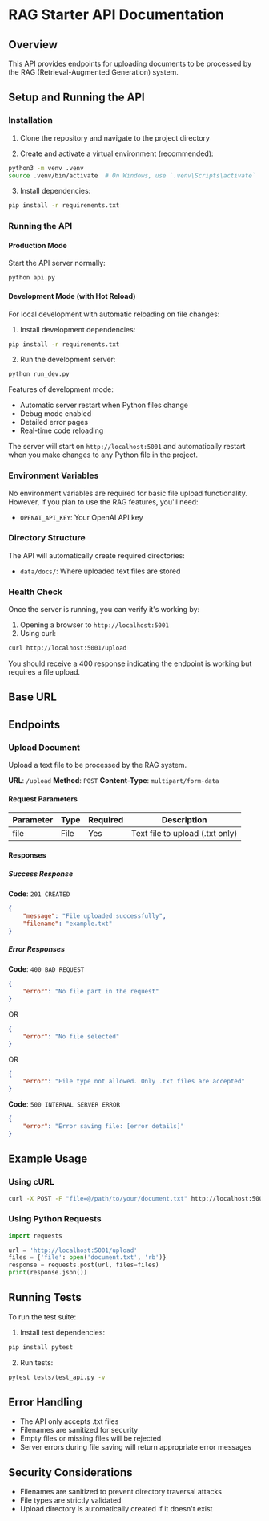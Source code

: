 # RAG Starter API Documentation

## Overview
This API provides endpoints for uploading documents to be processed by the RAG (Retrieval-Augmented Generation) system.

## Setup and Running the API

### Installation
1. Clone the repository and navigate to the project directory

2. Create and activate a virtual environment (recommended):
```bash
python3 -m venv .venv
source .venv/bin/activate  # On Windows, use `.venv\Scripts\activate`
```

3. Install dependencies:
```bash
pip install -r requirements.txt
```

### Running the API

#### Production Mode
Start the API server normally:
```bash
python api.py
```

#### Development Mode (with Hot Reload)
For local development with automatic reloading on file changes:

1. Install development dependencies:
```bash
pip install -r requirements.txt
```

2. Run the development server:
```bash
python run_dev.py
```

Features of development mode:
- Automatic server restart when Python files change
- Debug mode enabled
- Detailed error pages
- Real-time code reloading

The server will start on `http://localhost:5001` and automatically restart when you make changes to any Python file in the project.

### Environment Variables
No environment variables are required for basic file upload functionality. However, if you plan to use the RAG features, you'll need:
- `OPENAI_API_KEY`: Your OpenAI API key

### Directory Structure
The API will automatically create required directories:
- `data/docs/`: Where uploaded text files are stored

### Health Check
Once the server is running, you can verify it's working by:
1. Opening a browser to `http://localhost:5001`
2. Using curl:
```bash
curl http://localhost:5001/upload
```
You should receive a 400 response indicating the endpoint is working but requires a file upload.

## Base URL

## Endpoints

### Upload Document
Upload a text file to be processed by the RAG system.

**URL**: `/upload`
**Method**: `POST`
**Content-Type**: `multipart/form-data`

#### Request Parameters
| Parameter | Type | Required | Description |
|-----------|------|----------|-------------|
| file | File | Yes | Text file to upload (.txt only) |

#### Responses

##### Success Response
**Code**: `201 CREATED`
```json
{
    "message": "File uploaded successfully",
    "filename": "example.txt"
}
```

##### Error Responses
**Code**: `400 BAD REQUEST`
```json
{
    "error": "No file part in the request"
}
```
OR
```json
{
    "error": "No file selected"
}
```
OR
```json
{
    "error": "File type not allowed. Only .txt files are accepted"
}
```

**Code**: `500 INTERNAL SERVER ERROR`
```json
{
    "error": "Error saving file: [error details]"
}
```

## Example Usage

### Using cURL
```bash
curl -X POST -F "file=@/path/to/your/document.txt" http://localhost:5001/upload
```

### Using Python Requests
```python
import requests

url = 'http://localhost:5001/upload'
files = {'file': open('document.txt', 'rb')}
response = requests.post(url, files=files)
print(response.json())
```

## Running Tests
To run the test suite:

1. Install test dependencies:
```bash
pip install pytest
```

2. Run tests:
```bash
pytest tests/test_api.py -v
```

## Error Handling
- The API only accepts .txt files
- Filenames are sanitized for security
- Empty files or missing files will be rejected
- Server errors during file saving will return appropriate error messages

## Security Considerations
- Filenames are sanitized to prevent directory traversal attacks
- File types are strictly validated
- Upload directory is automatically created if it doesn't exist 